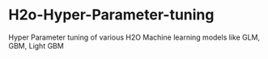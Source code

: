 # H2o-Hyper-Parameter-tuning
Hyper Parameter tuning of various H2O Machine learning models like GLM, GBM, Light GBM

